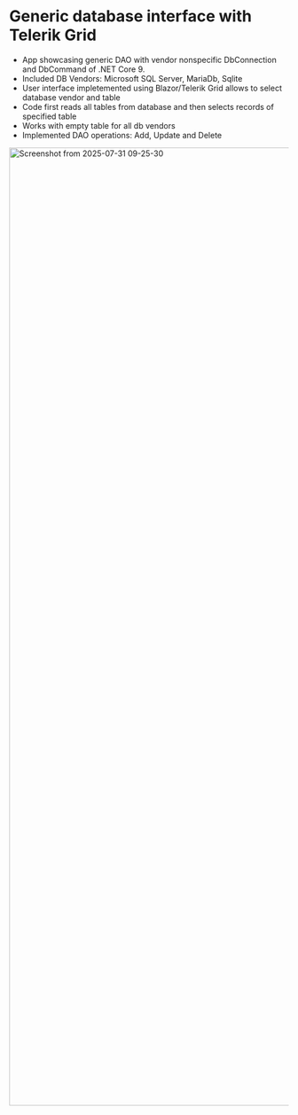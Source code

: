 # Generic database interface with Telerik Grid  
- App showcasing generic DAO with vendor nonspecific DbConnection and DbCommand of .NET Core 9.
- Included DB Vendors: Microsoft SQL Server, MariaDb, Sqlite
- User interface impletemented using Blazor/Telerik Grid allows to select database vendor and table
- Code first reads all tables from database and then selects records of specified table
- Works with empty table for all db vendors
- Implemented DAO operations: Add, Update and Delete 

<img width="3072" height="1728" alt="Screenshot from 2025-07-31 09-25-30" src="https://github.com/user-attachments/assets/29e864bb-b42b-4827-b804-162c1bb6078c" />
